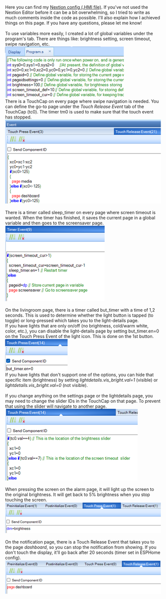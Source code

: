Here you can find my [Nextion config (.HMI file)](https://github.com/TyzzyT/Sonoff-NSPanel-with-ESPHome/blob/main/Nextion/nspanel_config.HMI). If you've not used the Nextion Editor before it can be a bit overwhelming, so I tried to write as much comments inside the code as possible. I'll also explain how I achieved things on this page. If you have any questions, please let me know!\
\
To use variables more easily, I created a lot of global variables under the program's tab. There are things like: brightness setting, screen timeout, swipe navigation, etc.\
![progams-variables](https://github.com/TyzzyT/Sonoff-NSPanel-with-ESPHome/blob/main/images/programs-variables.png?raw=true)\
There is a TouchCap on every page where swipe navigation is needed. You can define the go-to page under the _Touch Release Event_ tab of the TouchCap (tc0). The timer tm0 is used to make sure that the touch event has stopped.\
![touchcap-nagivation](https://github.com/TyzzyT/Sonoff-NSPanel-with-ESPHome/blob/main/images/touchcap-navigation.png?raw=true)\
\
There is a timer called sleep_timer on every page where screen timeout is wanted. When the timer has finished, it saves the current page in a global variable and then goes to the screensaver page.\
![timer-screensaver](https://github.com/TyzzyT/Sonoff-NSPanel-with-ESPHome/blob/main/images/timer-screensaver.png?raw=true)\
\
On the livingroom page, there is a timer called but_timer with a time of 1,2 seconds. This is used to determine whether the light button is tapped (to toggle) or long-pressed which takes you to the light-details page.\
If you have lights that are only on/off (no brightness, cold/warm white, color, etc.), you can disable the light-details page by setting but_timer.en=0 on the Touch Press Event of the light icon. This is done on the 1st button.\
![lightdetails-disablelongpress](https://github.com/TyzzyT/Sonoff-NSPanel-with-ESPHome/blob/main/images/lightdetails-disablelongpress.png?raw=true)\
If you have lights that don't support one of the options, you can hide that specific item (brightness) by setting _lightdetails.vis_bright.val=1_ (visible) or _lightdetails.vis_bright.val=0_ (not visible).\
\
If you change anything on the settings page or the lightdetails page, you may need to change the slider IDs in the TouchCap on that page. To prevent that using the slider will navigate to another page.\
![settings-touchcap-slider](https://github.com/TyzzyT/Sonoff-NSPanel-with-ESPHome/blob/main/images/settings-touchcap-slider.png?raw=true)\
\
When pressing the screen on the alarm page, it will light up the screen to the original brightness. It will get back to 5% brightness when you stop touching the screen.\
![alarm-brightness](https://github.com/TyzzyT/Sonoff-NSPanel-with-ESPHome/blob/main/images/alarm-brightness.png?raw=true)\
\
On the notification page, there is a Touch Release Event that takes you to the page _dashboard_, so you can stop the notification from showing. If you don't touch the display, it'll go back after 20 seconds (timer set in ESPHome config).\
![notification-touchrelease](https://github.com/TyzzyT/Sonoff-NSPanel-with-ESPHome/blob/main/images/notification-touchrelease.png?raw=true)
